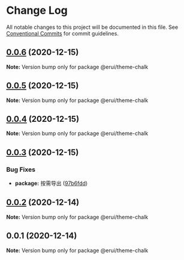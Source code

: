 # Change Log

All notable changes to this project will be documented in this file.
See [Conventional Commits](https://conventionalcommits.org) for commit guidelines.

## [0.0.6](https://github.com/zwsf/erui/compare/@erui/theme-chalk@0.0.5...@erui/theme-chalk@0.0.6) (2020-12-15)

**Note:** Version bump only for package @erui/theme-chalk





## [0.0.5](https://github.com/zwsf/erui/compare/@erui/theme-chalk@0.0.3...@erui/theme-chalk@0.0.5) (2020-12-15)

**Note:** Version bump only for package @erui/theme-chalk





## [0.0.4](https://github.com/zwsf/erui/compare/@erui/theme-chalk@0.0.3...@erui/theme-chalk@0.0.4) (2020-12-15)

**Note:** Version bump only for package @erui/theme-chalk





## [0.0.3](https://github.com/zwsf/erui/compare/@erui/theme-chalk@0.0.2...@erui/theme-chalk@0.0.3) (2020-12-15)


### Bug Fixes

* **package:** 按需导出 ([97b6fdd](https://github.com/zwsf/erui/commit/97b6fdde188b86b2045c2a6c2722cab1962de7ff))





## [0.0.2](https://github.com/zwsf/erui/compare/@erui/theme-chalk@0.0.1...@erui/theme-chalk@0.0.2) (2020-12-14)

**Note:** Version bump only for package @erui/theme-chalk





## 0.0.1 (2020-12-14)

**Note:** Version bump only for package @erui/theme-chalk
